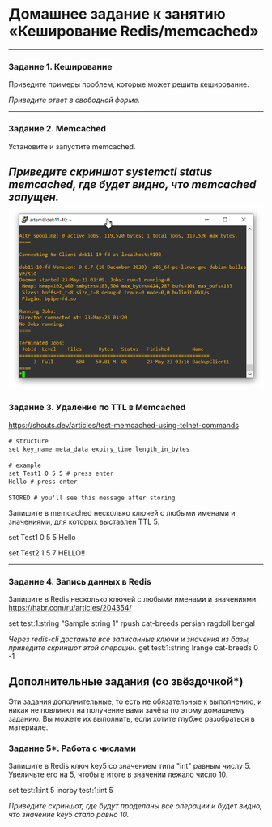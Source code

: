 # Домашнее задание к занятию «Кеширование Redis/memcached»

---

### Задание 1. Кеширование 

Приведите примеры проблем, которые может решить кеширование. 

*Приведите ответ в свободной форме.*

---

### Задание 2. Memcached

Установите и запустите memcached.

*Приведите скриншот systemctl status memcached, где будет видно, что memcached запущен.*
![img1](https://github.com/artem-senkov/netology/blob/main/backup/img/bacula-status.png)
---

### Задание 3. Удаление по TTL в Memcached

https://shouts.dev/articles/test-memcached-using-telnet-commands

```
# structure
set key_name meta_data expiry_time length_in_bytes

# example
set Test1 0 5 5 # press enter
Hello # press enter

STORED # you'll see this message after storing
```

Запишите в memcached несколько ключей с любыми именами и значениями, для которых выставлен TTL 5. 

set Test1 0 5 5
Hello

set Test2 1 5 7
HELLO!!

---

### Задание 4. Запись данных в Redis

Запишите в Redis несколько ключей с любыми именами и значениями. 
https://habr.com/ru/articles/204354/

set test:1:string "Sample string 1"
rpush cat-breeds persian ragdoll bengal

*Через redis-cli достаньте все записанные ключи и значения из базы, приведите скриншот этой операции.*
get test:1:string
lrange cat-breeds 0 -1


## Дополнительные задания (со звёздочкой*)
Эти задания дополнительные, то есть не обязательные к выполнению, и никак не повлияют на получение вами зачёта по этому домашнему заданию. Вы можете их выполнить, если хотите глубже разобраться в материале.

### Задание 5*. Работа с числами 

Запишите в Redis ключ key5 со значением типа "int" равным числу 5. Увеличьте его на 5, чтобы в итоге в значении лежало число 10.  

set test:1:int 5
incrby test:1:int 5


*Приведите скриншот, где будут проделаны все операции и будет видно, что значение key5 стало равно 10.*
